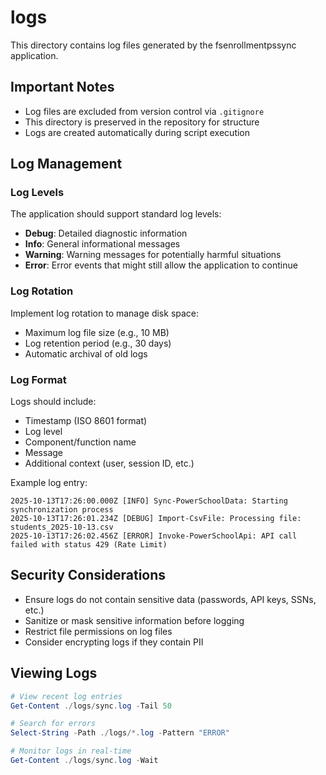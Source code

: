 # logs

This directory contains log files generated by the fsenrollmentpssync application.

## Important Notes

- Log files are excluded from version control via `.gitignore`
- This directory is preserved in the repository for structure
- Logs are created automatically during script execution

## Log Management

### Log Levels

The application should support standard log levels:
- **Debug**: Detailed diagnostic information
- **Info**: General informational messages
- **Warning**: Warning messages for potentially harmful situations
- **Error**: Error events that might still allow the application to continue

### Log Rotation

Implement log rotation to manage disk space:
- Maximum log file size (e.g., 10 MB)
- Log retention period (e.g., 30 days)
- Automatic archival of old logs

### Log Format

Logs should include:
- Timestamp (ISO 8601 format)
- Log level
- Component/function name
- Message
- Additional context (user, session ID, etc.)

Example log entry:
```
2025-10-13T17:26:00.000Z [INFO] Sync-PowerSchoolData: Starting synchronization process
2025-10-13T17:26:01.234Z [DEBUG] Import-CsvFile: Processing file: students_2025-10-13.csv
2025-10-13T17:26:02.456Z [ERROR] Invoke-PowerSchoolApi: API call failed with status 429 (Rate Limit)
```

## Security Considerations

- Ensure logs do not contain sensitive data (passwords, API keys, SSNs, etc.)
- Sanitize or mask sensitive information before logging
- Restrict file permissions on log files
- Consider encrypting logs if they contain PII

## Viewing Logs

```powershell
# View recent log entries
Get-Content ./logs/sync.log -Tail 50

# Search for errors
Select-String -Path ./logs/*.log -Pattern "ERROR"

# Monitor logs in real-time
Get-Content ./logs/sync.log -Wait
```

